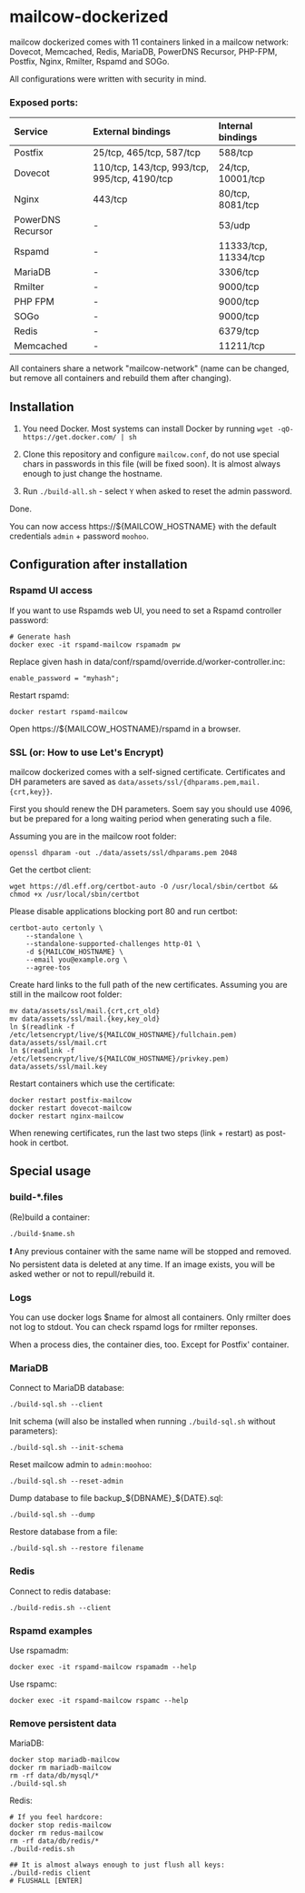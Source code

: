 # mailcow-dockerized

mailcow dockerized comes with 11 containers linked in a mailcow network:
Dovecot, Memcached, Redis, MariaDB, PowerDNS Recursor, PHP-FPM, Postfix, Nginx, Rmilter, Rspamd and SOGo.

All configurations were written with security in mind.

### Exposed ports:

| Service               | External bindings                            | Internal bindings              |
|:----------------------|:---------------------------------------------|:-------------------------------|
| Postfix               | 25/tcp, 465/tcp, 587/tcp                     | 588/tcp                        |
| Dovecot               | 110/tcp, 143/tcp, 993/tcp, 995/tcp, 4190/tcp | 24/tcp, 10001/tcp              |
| Nginx                 | 443/tcp                                      | 80/tcp, 8081/tcp               |
| PowerDNS Recursor     | -                                            | 53/udp                         |
| Rspamd                | -                                            | 11333/tcp, 11334/tcp           |
| MariaDB               | -                                            | 3306/tcp                       |
| Rmilter               | -                                            | 9000/tcp                       |
| PHP FPM               | -                                            | 9000/tcp                       |
| SOGo                  | -                                            | 9000/tcp                       |
| Redis                 | -                                            | 6379/tcp                       |
| Memcached             | -                                            | 11211/tcp                      |


All containers share a network "mailcow-network" (name can be changed, but remove all containers and rebuild them after changing).

## Installation

1. You need Docker. Most systems can install Docker by running `wget -qO- https://get.docker.com/ | sh`

2. Clone this repository and configure `mailcow.conf`, do not use special chars in passwords in this file (will be fixed soon).
It is almost always enough to just change the hostname.

3. Run `./build-all.sh` - select `Y` when asked to reset the admin password.

Done.

You can now access https://${MAILCOW_HOSTNAME} with the default credentials `admin` + password `moohoo`.

## Configuration after installation

### Rspamd UI access
If you want to use Rspamds web UI, you need to set a Rspamd controller password:

```
# Generate hash
docker exec -it rspamd-mailcow rspamadm pw
```

Replace given hash in data/conf/rspamd/override.d/worker-controller.inc:
```
enable_password = "myhash";
```

Restart rspamd:
```
docker restart rspamd-mailcow
```

Open https://${MAILCOW_HOSTNAME}/rspamd in a browser.

### SSL (or: How to use Let's Encrypt)
mailcow dockerized comes with a self-signed certificate. Certificates and DH parameters are saved as `data/assets/ssl/{dhparams.pem,mail.{crt,key}}`.

First you should renew the DH parameters. 
Soem say you should use 4096, but be prepared for a long waiting period when generating such a file.

Assuming you are in the mailcow root folder:
```
openssl dhparam -out ./data/assets/ssl/dhparams.pem 2048
```

Get the certbot client:
```
wget https://dl.eff.org/certbot-auto -O /usr/local/sbin/certbot && chmod +x /usr/local/sbin/certbot
```

Please disable applications blocking port 80 and run certbot:
```
certbot-auto certonly \
	--standalone \
	--standalone-supported-challenges http-01 \
	-d ${MAILCOW_HOSTNAME} \
	--email you@example.org \
	--agree-tos
```

Create hard links to the full path of the new certificates. Assuming you are still in the mailcow root folder:
```
mv data/assets/ssl/mail.{crt,crt_old}
mv data/assets/ssl/mail.{key,key_old}
ln $(readlink -f /etc/letsencrypt/live/${MAILCOW_HOSTNAME}/fullchain.pem) data/assets/ssl/mail.crt
ln $(readlink -f /etc/letsencrypt/live/${MAILCOW_HOSTNAME}/privkey.pem) data/assets/ssl/mail.key
```

Restart containers which use the certificate:
```
docker restart postfix-mailcow
docker restart dovecot-mailcow
docker restart nginx-mailcow
```

When renewing certificates, run the last two steps (link + restart) as post-hook in certbot.

## Special usage
### build-*.files

(Re)build a container:
```
./build-$name.sh 
```
**:exclamation:** Any previous container with the same name will be stopped and removed.
No persistent data is deleted at any time.
If an image exists, you will be asked wether or not to repull/rebuild it.

### Logs

You can use docker logs $name for almost all containers. Only rmilter does not log to stdout. You can check rspamd logs for rmilter reponses.

When a process dies, the container dies, too. Except for Postfix' container.

### MariaDB

Connect to MariaDB database:
```
./build-sql.sh --client
```

Init schema (will also be installed when running `./build-sql.sh` without parameters):
```
./build-sql.sh --init-schema
```

Reset mailcow admin to `admin:moohoo`:
```
./build-sql.sh --reset-admin
```

Dump database to file backup_${DBNAME}_${DATE}.sql:
```
./build-sql.sh --dump
```

Restore database from a file:
```
./build-sql.sh --restore filename
```

### Redis

Connect to redis database:
```
./build-redis.sh --client
```

### Rspamd examples

Use rspamadm:
```
docker exec -it rspamd-mailcow rspamadm --help
```

Use rspamc:
```
docker exec -it rspamd-mailcow rspamc --help
```

### Remove persistent data

MariaDB:
```
docker stop mariadb-mailcow
docker rm mariadb-mailcow
rm -rf data/db/mysql/*
./build-sql.sh
```

Redis:
```
# If you feel hardcore:
docker stop redis-mailcow
docker rm redus-mailcow
rm -rf data/db/redis/*
./build-redis.sh

## It is almost always enough to just flush all keys:
./build-redis client
# FLUSHALL [ENTER]
```
